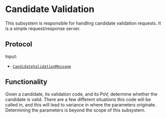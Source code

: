 # Candidate Validation

This subsystem is responsible for handling candidate validation requests. It is a simple request/response server.

## Protocol

Input:

- [`CandidateValidationMessage`](/type-definitions.html#validation-request-type)

## Functionality

Given a candidate, its validation code, and its PoV, determine whether the candidate is valid. There are a few different situations this code will be called in, and this will lead to variance in where the parameters originate. Determining the parameters is beyond the scope of this subsystem.
